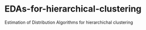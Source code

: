 # EDAs-for-hierarchical-clustering
Estimation of Distribution Algorithms for hierarchichal clustering
